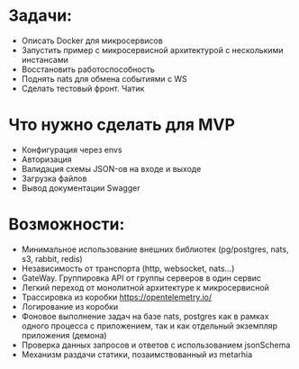 # Задачи:
- Описать Docker для микросервисов
- Запустить пример с микросервисной архитектурой с несколькими инстансами
- Восстановить работоспособность
- Поднять nats для обмена событиями с WS
- Сделать тестовый фронт. Чатик

# Что нужно сделать для MVP
- Конфигурация через envs
- Авторизация
- Валидация схемы JSON-ов на входе и выходе
- Загрузка файлов
- Вывод документации Swagger

# Возможности:
- Минимальное использование внешних библиотек (pg/postgres, nats, s3, rabbit, redis)
- Независимость от транспорта (http, websocket, nats...)
- GateWay. Группировка API от группы серверов в один сервис
- Легкий переход от монолитной архитектуре к микросервисной
- Трассировка из коробки https://opentelemetry.io/
- Логирование из коробки
- Фоновое выполнение задач на базе nats, postgres как в рамках одного процесса с приложением, так и как отдельный экземпляр приложения (демона)
- Проверка данных запросов и ответов с использованием jsonSchema
- Механизм раздачи статики, позаимствованный из metarhia
